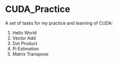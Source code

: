 # CUDA_Practice

A set of tasks for my practice and learning of CUDA:

1. Hello World
2. Vector Add
3. Dot Product
4. Pi Estimation
5. Matrix Transpose